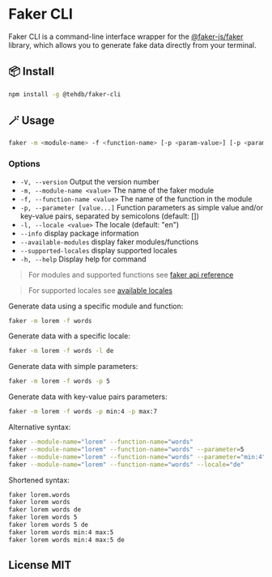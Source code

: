 # Faker CLI

Faker CLI is a command-line interface wrapper for the [@faker-js/faker](https://fakerjs.dev) library, which allows you to generate fake data directly from your terminal.

## 📦 Install

```sh
npm install -g @tehdb/faker-cli
```

## 🪄 Usage

```sh
faker -m <module-name> -f <function-name> [-p <param-value>] [-p <param-key>:<param-value>]... [-l <locale>]
```

### Options

- `-V, --version` Output the version number
- `-m, --module-name <value>` The name of the faker module
- `-f, --function-name <value>` The name of the function in the module
- `-p, --parameter [value...]` Function parameters as simple value and/or key-value pairs, separated by semicolons (default: [])
- `-l, --locale <value>` The locale (default: "en")
- `--info` display package information
- `--available-modules` display faker modules/functions
- `--supported-locales` display supported locales
- `-h, --help` Display help for command

> For modules and supported functions see [faker api reference](https://fakerjs.dev/api/)

> For supported locales see [available locales](https://fakerjs.dev/guide/localization.html#available-locales)

Generate data using a specific module and function:

```sh
faker -m lorem -f words
```

Generate data with a specific locale:

```sh
faker -m lorem -f words -l de
```

Generate data with simple parameters:

```sh
faker -m lorem -f words -p 5
```

Generate data with key-value pairs parameters:

```sh
faker -m lorem -f words -p min:4 -p max:7
```

Alternative syntax:

```sh
faker --module-name="lorem" --function-name="words"
faker --module-name="lorem" --function-name="words" --parameter=5
faker --module-name="lorem" --function-name="words" --parameter="min:4" --parameter="max:7"
faker --module-name="lorem" --function-name="words" --locale="de"
```

Shortened syntax:

```sh
faker lorem.words
faker lorem words
faker lorem words de
faker lorem words 5
faker lorem words 5 de
faker lorem words min:4 max:5
faker lorem words min:4 max:5 de
```

## License MIT
